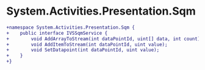 # System.Activities.Presentation.Sqm

``` diff
+namespace System.Activities.Presentation.Sqm {
+    public interface IVSSqmService {
+        void AddArrayToStream(int dataPointId, uint[] data, int count);
+        void AddItemToStream(int dataPointId, uint value);
+        void SetDatapoint(int dataPointId, uint value);
+    }
+}
```

